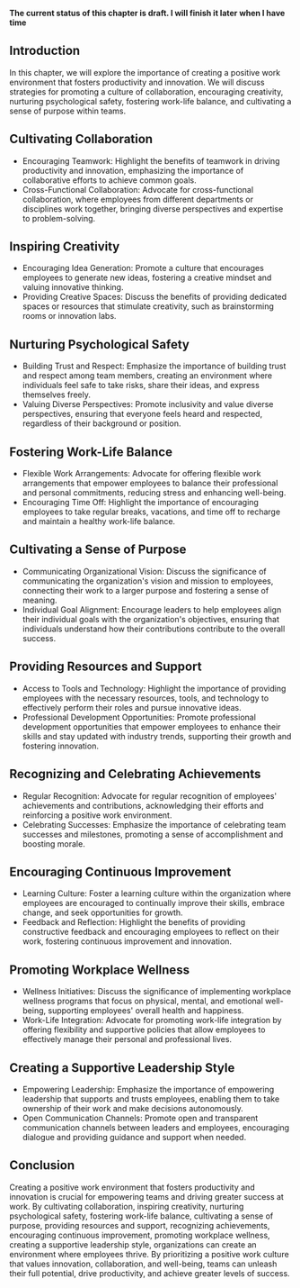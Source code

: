 **The current status of this chapter is draft. I will finish it later when I have time**

Introduction
------------

In this chapter, we will explore the importance of creating a positive work environment that fosters productivity and innovation. We will discuss strategies for promoting a culture of collaboration, encouraging creativity, nurturing psychological safety, fostering work-life balance, and cultivating a sense of purpose within teams.

Cultivating Collaboration
-------------------------

* Encouraging Teamwork: Highlight the benefits of teamwork in driving productivity and innovation, emphasizing the importance of collaborative efforts to achieve common goals.
* Cross-Functional Collaboration: Advocate for cross-functional collaboration, where employees from different departments or disciplines work together, bringing diverse perspectives and expertise to problem-solving.

Inspiring Creativity
--------------------

* Encouraging Idea Generation: Promote a culture that encourages employees to generate new ideas, fostering a creative mindset and valuing innovative thinking.
* Providing Creative Spaces: Discuss the benefits of providing dedicated spaces or resources that stimulate creativity, such as brainstorming rooms or innovation labs.

Nurturing Psychological Safety
------------------------------

* Building Trust and Respect: Emphasize the importance of building trust and respect among team members, creating an environment where individuals feel safe to take risks, share their ideas, and express themselves freely.
* Valuing Diverse Perspectives: Promote inclusivity and value diverse perspectives, ensuring that everyone feels heard and respected, regardless of their background or position.

Fostering Work-Life Balance
---------------------------

* Flexible Work Arrangements: Advocate for offering flexible work arrangements that empower employees to balance their professional and personal commitments, reducing stress and enhancing well-being.
* Encouraging Time Off: Highlight the importance of encouraging employees to take regular breaks, vacations, and time off to recharge and maintain a healthy work-life balance.

Cultivating a Sense of Purpose
------------------------------

* Communicating Organizational Vision: Discuss the significance of communicating the organization's vision and mission to employees, connecting their work to a larger purpose and fostering a sense of meaning.
* Individual Goal Alignment: Encourage leaders to help employees align their individual goals with the organization's objectives, ensuring that individuals understand how their contributions contribute to the overall success.

Providing Resources and Support
-------------------------------

* Access to Tools and Technology: Highlight the importance of providing employees with the necessary resources, tools, and technology to effectively perform their roles and pursue innovative ideas.
* Professional Development Opportunities: Promote professional development opportunities that empower employees to enhance their skills and stay updated with industry trends, supporting their growth and fostering innovation.

Recognizing and Celebrating Achievements
----------------------------------------

* Regular Recognition: Advocate for regular recognition of employees' achievements and contributions, acknowledging their efforts and reinforcing a positive work environment.
* Celebrating Successes: Emphasize the importance of celebrating team successes and milestones, promoting a sense of accomplishment and boosting morale.

Encouraging Continuous Improvement
----------------------------------

* Learning Culture: Foster a learning culture within the organization where employees are encouraged to continually improve their skills, embrace change, and seek opportunities for growth.
* Feedback and Reflection: Highlight the benefits of providing constructive feedback and encouraging employees to reflect on their work, fostering continuous improvement and innovation.

Promoting Workplace Wellness
----------------------------

* Wellness Initiatives: Discuss the significance of implementing workplace wellness programs that focus on physical, mental, and emotional well-being, supporting employees' overall health and happiness.
* Work-Life Integration: Advocate for promoting work-life integration by offering flexibility and supportive policies that allow employees to effectively manage their personal and professional lives.

Creating a Supportive Leadership Style
--------------------------------------

* Empowering Leadership: Emphasize the importance of empowering leadership that supports and trusts employees, enabling them to take ownership of their work and make decisions autonomously.
* Open Communication Channels: Promote open and transparent communication channels between leaders and employees, encouraging dialogue and providing guidance and support when needed.

Conclusion
----------

Creating a positive work environment that fosters productivity and innovation is crucial for empowering teams and driving greater success at work. By cultivating collaboration, inspiring creativity, nurturing psychological safety, fostering work-life balance, cultivating a sense of purpose, providing resources and support, recognizing achievements, encouraging continuous improvement, promoting workplace wellness, creating a supportive leadership style, organizations can create an environment where employees thrive. By prioritizing a positive work culture that values innovation, collaboration, and well-being, teams can unleash their full potential, drive productivity, and achieve greater levels of success.
